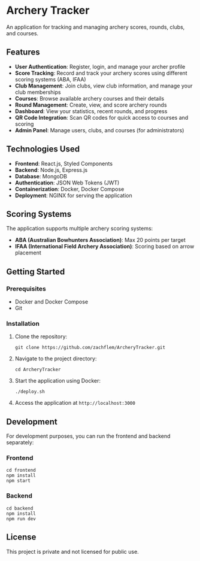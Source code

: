 # Archery Tracker

An application for tracking and managing archery scores, rounds, clubs, and courses.

## Features

- **User Authentication**: Register, login, and manage your archer profile
- **Score Tracking**: Record and track your archery scores using different scoring systems (ABA, IFAA)
- **Club Management**: Join clubs, view club information, and manage your club memberships
- **Courses**: Browse available archery courses and their details
- **Round Management**: Create, view, and score archery rounds
- **Dashboard**: View your statistics, recent rounds, and progress
- **QR Code Integration**: Scan QR codes for quick access to courses and scoring
- **Admin Panel**: Manage users, clubs, and courses (for administrators)

## Technologies Used

- **Frontend**: React.js, Styled Components
- **Backend**: Node.js, Express.js
- **Database**: MongoDB
- **Authentication**: JSON Web Tokens (JWT)
- **Containerization**: Docker, Docker Compose
- **Deployment**: NGINX for serving the application

## Scoring Systems

The application supports multiple archery scoring systems:

- **ABA (Australian Bowhunters Association)**: Max 20 points per target
- **IFAA (International Field Archery Association)**: Scoring based on arrow placement

## Getting Started

### Prerequisites

- Docker and Docker Compose
- Git

### Installation

1. Clone the repository:
   ```
   git clone https://github.com/zachflem/ArcheryTracker.git
   ```

2. Navigate to the project directory:
   ```
   cd ArcheryTracker
   ```

3. Start the application using Docker:
   ```
   ./deploy.sh
   ```

4. Access the application at `http://localhost:3000`

## Development

For development purposes, you can run the frontend and backend separately:

### Frontend

```
cd frontend
npm install
npm start
```

### Backend

```
cd backend
npm install
npm run dev
```

## License

This project is private and not licensed for public use.
